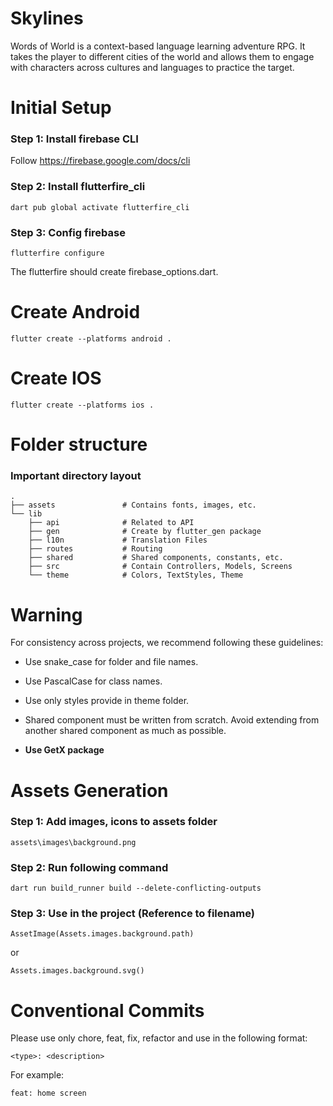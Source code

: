 # Skylines

Words of World is a context-based language learning adventure RPG. It takes the player to different cities of the world and allows them to engage with characters across cultures and languages to practice the target.

# Initial Setup

### Step 1: Install firebase CLI

Follow https://firebase.google.com/docs/cli

### Step 2: Install flutterfire_cli

```
dart pub global activate flutterfire_cli
```

### Step 3: Config firebase

```
flutterfire configure
```

The flutterfire should create firebase_options.dart.

# Create Android

```
flutter create --platforms android .
```

# Create IOS

```
flutter create --platforms ios .
```

# Folder structure

### Important directory layout

    .
    ├── assets               # Contains fonts, images, etc.
    └── lib
        ├── api              # Related to API
        ├── gen              # Create by flutter_gen package
        ├── l10n             # Translation Files
        ├── routes           # Routing
        ├── shared           # Shared components, constants, etc.
        ├── src              # Contain Controllers, Models, Screens
        └── theme            # Colors, TextStyles, Theme

# Warning

For consistency across projects, we recommend following these guidelines:

- Use snake_case for folder and file names.

- Use PascalCase for class names.

- Use only styles provide in theme folder.

- Shared component must be written from scratch. Avoid extending from another shared component as much as possible.

- **Use GetX package**

# Assets Generation

### Step 1: Add images, icons to assets folder

```
assets\images\background.png
```

### Step 2: Run following command

```
dart run build_runner build --delete-conflicting-outputs
```

### Step 3: Use in the project (Reference to filename)

```
AssetImage(Assets.images.background.path)
```

or

```
Assets.images.background.svg()
```

# Conventional Commits

Please use only chore, feat, fix, refactor and use in the following format:

```
<type>: <description>
```

For example:

```
feat: home screen
```
